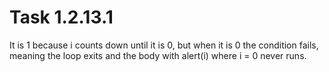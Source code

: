 # Task 1.2.13.1

It is 1 because i counts down until it is 0, but when it is 0 the condition 
fails, meaning the loop exits and the body with alert(i) where i = 0 never runs.
